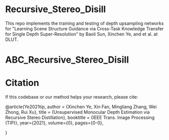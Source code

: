 # Recursive_Stereo_Disill
This repo implements the training and testing of depth upsampling networks for "Learning Scene Structure Guidance via Cross-Task Knowledge Transfer for Single Depth Super-Resolution" by Baoli Sun, Xinchen Ye, and et al. at DLUT.

# ABC_Recursive_Stereo_Disill

# Citation

If this codebase or our method helps your research, please cite:

@article{Ye2021tip,
  author = {Xinchen Ye, Xin Fan, Mingliang Zhang, Wei Zhong, Rui Xu},
  title = {Unsupervised Monocular Depth Estimation via Recursive Stereo Distillation},
  booktitle = {IEEE Trans. Image Processing (TIP)},
  year={2021}, volume={0}, pages={0-0},

}



